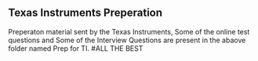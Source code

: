 ## Texas Instruments Preperation
Preperaton material sent by the Texas Instruments, Some of the online test questions and Some of the Interview Questions are present in the abaove folder named Prep for TI.
#ALL THE BEST
